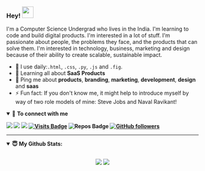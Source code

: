 ### Hey! <img src="https://raw.githubusercontent.com/MartinHeinz/MartinHeinz/master/wave.gif" width="30px">

<!--
**abhinavvx/abhinavvx** is a ✨ _special_ ✨ repository because its `README.md` (this file) appears on your GitHub profile.

Here are some ideas to get you started:

- 🔭 I’m currently working on ...
- 🌱 I’m currently learning ...
- 👯 I’m looking to collaborate on ...
- 🤔 I’m looking for help with ...
- 💬 Ask me about ...
- 📫 How to reach me: ...
- 😄 Pronouns: ...
- ⚡ Fun fact: ...
-->


I'm a Computer Science Undergrad who lives in the India. I'm learning to code and build digital products. I'm interested in a lot of stuff. I'm passionate about people, the problems they face, and the products that can solve them. I'm interested in technology, business, marketing and design because of their ability to create scalable, sustainable impact.

- 🌱 I use daily:`.html`, `.css`, `.py`, `.js` and `.fig`.
- 📱 Learning all about **SaaS Products**
- 💬 Ping me about **products**, **branding**, **marketing**, **development**, **design** and **saas**
- ⚡ Fun fact: If you don't know me, it might help to introduce myself by way of two role models of mine: Steve Jobs and Naval Ravikant!


<details open>
<summary>🤝 <b>To connect with me<b></summary>

<p align = "center">

[<img src="https://img.shields.io/badge/twitter-%231DA1F2.svg?&style=for-the-badge&logo=twitter&logoColor=white" />](https://twitter.com/abheeeenav) 
[<img src="https://img.shields.io/badge/linkedin-%230077B5.svg?&style=for-the-badge&logo=linkedin&logoColor=white" />](https://www.linkedin.com/in/abhinavvx/)
[<img src = "https://img.shields.io/badge/instagram-%23E4405F.svg?&style=for-the-badge&logo=instagram&logoColor=white">](https://www.instagram.com/abheeenav/)
[![Visits Badge](https://badges.pufler.dev/visits/abhinavvx/abhinavvx?style=for-the-badge&color=blue)](https://github.com/abhinavvx/abhinavvx)
![Repos Badge](https://badges.pufler.dev/repos/abhinavvx?style=for-the-badge&color=red)
[![GitHub followers](https://img.shields.io/github/followers/abhinavvx.svg?style=social&label=Follow&maxAge=2592000)](https://github.com/abhinavvx?tab=followers)

</p>

</details>

---

<details open>
 <summary> 😇 <b>My Github Stats</b>: </summary>

<br>

<p align = "center">
  <img src = "https://github-readme-stats.vercel.app/api?username=abhinavvx&show_icons=true&theme=radical&line_height=27">
  <img src = "https://github-readme-stats.vercel.app/api/top-langs/?username=abhinavvx&hide=css,html&theme=tokyonight">
</p>

</design>
